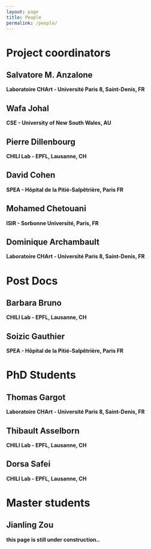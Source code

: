 ```yaml
---
layout: page
title: People
permalink: /people/
---
```


# Project coordinators

## Salvatore M. Anzalone
**Laboratoire CHArt - Université Paris 8, Saint-Denis, FR**

## Wafa Johal
**CSE - University of New South Wales, AU**

## Pierre Dillenbourg
**CHILI Lab - EPFL, Lausanne, CH**

## David Cohen
**SPEA - Hôpital de la Pitié-Salpêtrière, Paris FR**

## Mohamed Chetouani
**ISIR - Sorbonne Université, Paris, FR**

## Dominique Archambault
**Laboratoire CHArt - Université Paris 8, Saint-Denis, FR**

# Post Docs

## Barbara Bruno
**CHILI Lab - EPFL, Lausanne, CH**

## Soizic Gauthier
**SPEA - Hôpital de la Pitié-Salpêtrière, Paris FR**

# PhD Students

## Thomas Gargot
**Laboratoire CHArt - Université Paris 8, Saint-Denis, FR**

## Thibault Asselborn
**CHILI Lab - EPFL, Lausanne, CH**

## Dorsa Safei
**CHILI Lab - EPFL, Lausanne, CH**

# Master students

## Jianling Zou


**this page is still under construction..**
